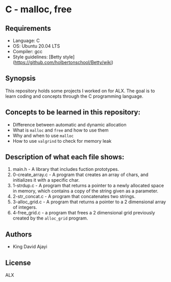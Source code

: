 # C - malloc, free

## Requirements
* Language: C
* OS: Ubuntu 20.04 LTS
* Compiler: gcc
* Style guidelines: [Betty style] (https://github.com/holbertonschool/Betty/wiki)

## Synopsis
This repository holds some projects I worked on for ALX. The goal is to learn coding and concepts through the C programming language.

## Concepts to be learned in this repository:
* Difference between automatic and dynamic allocation
* What is `malloc` and `free` and how to use them
* Why and when to use `malloc`
* How to use `valgrind` to check for memory leak

## Description of what each file shows:
1. main.h - A library that includes fuction prototypes.
2. 0-create_array.c - A program that creates an array of chars, and initializes it with a specific char.
3. 1-strdup.c - A program that returns a pointer to a newly allocated space in memory, which contains a copy of the string given as a parameter.
4. 2-str_concat.c - A program that concatenates two strings.
5. 3-alloc_grid.c - A program that returns a pointer to a 2 dimensional array of integers.
6. 4-free_grid.c - a program that frees a 2 dimensional grid previously created by the `alloc_grid` program.

## Authors
* King David Ajayi

## License
ALX